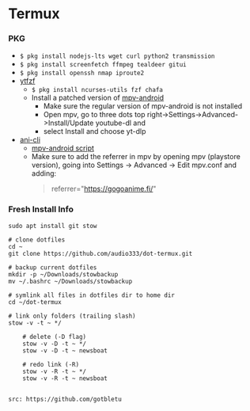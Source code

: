 # Termux

### PKG
* `$ pkg install nodejs-lts wget curl python2 transmission`
* `$ pkg install screenfetch ffmpeg tealdeer gitui`
* `$ pkg install openssh nmap iproute2`
* [ytfzf](https://github.com/pystardust/ytfzf/wiki/Termux-How-To)
  * `$ pkg install ncurses-utils fzf chafa`
  * Install a patched version of [mpv-android](https://kitsunemimi.pw/tmp/mpv-android-2022-03-24.apk)
    * Make sure the regular version of mpv-android is not installed
    * Open mpv, go to three dots top right->Settings->Advanced->Install/Update youtube-dl and 
    * select Install and choose yt-dlp
* [ani-cli](https://github.com/pystardust/ani-cli#android)
  * [mpv-android script](https://www.reddit.com/r/termux/comments/schy01/anicli_on_termux/humuou4/)
  * Make sure to add the referrer in mpv by opening mpv (playstore version), going into Settings -> Advanced -> Edit mpv.conf and adding:
    > referrer="https://gogoanime.fi/"

### Fresh Install Info
    sudo apt install git stow

    # clone dotfiles
    cd ~
    git clone https://github.com/audio333/dot-termux.git

    # backup current dotfiles
    mkdir -p ~/Downloads/stowbackup
    mv ~/.bashrc ~/Downloads/stowbackup

    # symlink all files in dotfiles dir to home dir
    cd ~/dot-termux

    # link only folders (trailing slash)
    stow -v -t ~ */

        # delete (-D flag)
        stow -v -D -t ~ */
        stow -v -D -t ~ newsboat

        # redo link (-R)
        stow -v -R -t ~ */
        stow -v -R -t ~ newsboat


    src: https://github.com/gotbletu

